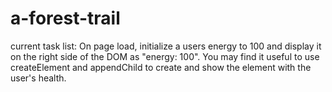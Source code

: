 # a-forest-trail

current task list:
On page load, initialize a users energy to 100 and display it on the right side of the DOM as "energy: 100". You may find it useful to use createElement and appendChild to create and show the element with the user's health.
